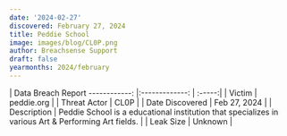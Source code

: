 ```yaml
---
date: '2024-02-27'
discovered: February 27, 2024
title: Peddie School
image: images/blog/CL0P.png
author: Breachsense Support
draft: false
yearmonths: 2024/february
---
```



| Data Breach Report
------------:     |:-------------:    | :-----:|
| Victim      | peddie.org      | 
| Threat Actor      | CL0P      | 
| Date Discovered      | Feb 27, 2024      | 
| Description      | Peddie School is a educational institution that specializes in various Art & Performing Art fields.      | 
| Leak Size      | Unknown      | 

